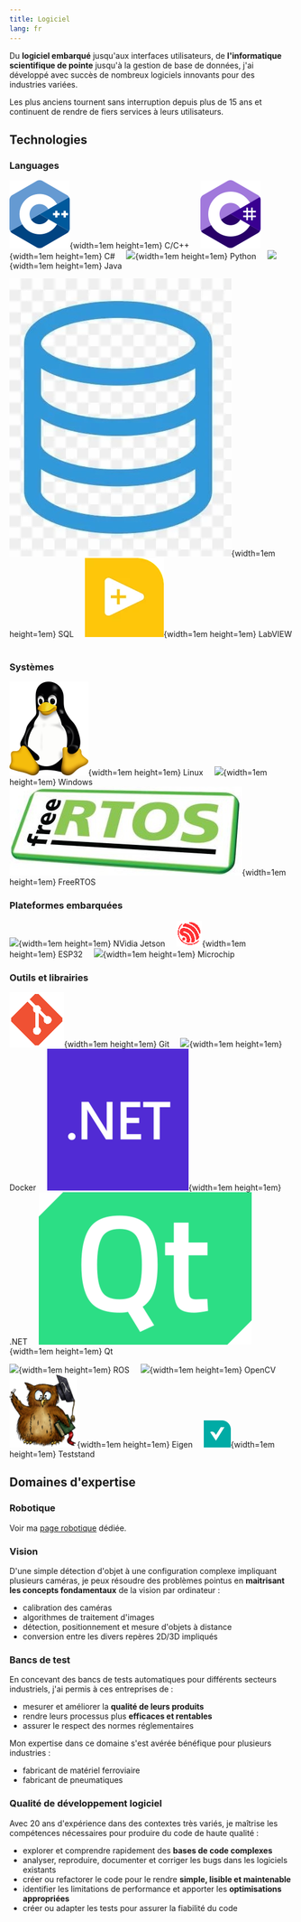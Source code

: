 ```yaml
---
title: Logiciel
lang: fr
---
```


Du __logiciel embarqué__ jusqu'aux interfaces utilisateurs,
de __l'informatique scientifique de pointe__ jusqu'à la gestion de base de données,
j'ai développé avec succès de nombreux logiciels innovants pour des industries variées.

Les plus anciens tournent sans interruption depuis plus de 15 ans
et continuent de rendre de fiers services à leurs utilisateurs.

## Technologies

### Languages

![](images/cpp.png){width=1em height=1em} C/C++ &nbsp; &nbsp;
![](images/csharp.png){width=1em height=1em} C# &nbsp; &nbsp;
![](images/python.ico){width=1em height=1em} Python &nbsp; &nbsp;
![](images/java.ico){width=1em height=1em} Java &nbsp; &nbsp;

![](images/sql.webp){width=1em height=1em} SQL &nbsp; &nbsp;
![](images/labview.webp){width=1em height=1em} LabVIEW &nbsp; &nbsp;

### Systèmes

![](images/linux.png){width=1em height=1em} Linux &nbsp; &nbsp;
![](images/windows.ico){width=1em height=1em} Windows &nbsp; &nbsp;
![](images/freertos.png){width=1em height=1em} FreeRTOS &nbsp; &nbsp;

### Plateformes embarquées

![](images/nvidia.ico){width=1em height=1em} NVidia Jetson &nbsp; &nbsp;
![](images/espressif.png){width=1em height=1em} ESP32 &nbsp; &nbsp;
![](images/microchip.ico){width=1em height=1em} Microchip &nbsp; &nbsp;

### Outils et librairies

![](images/git.png){width=1em height=1em} Git  &nbsp; &nbsp;
![](images/docker.ico){width=1em height=1em} Docker  &nbsp; &nbsp;
![](images/dotnet.png){width=1em height=1em} .NET  &nbsp; &nbsp;
![](images/qt.png){width=1em height=1em} Qt  &nbsp; &nbsp;

![](images/ros.ico){width=1em height=1em} ROS  &nbsp; &nbsp;
![](images/opencv.ico){width=1em height=1em} OpenCV  &nbsp; &nbsp;
![](images/eigen.png){width=1em height=1em} Eigen  &nbsp; &nbsp;
![](images/teststand.png){width=1em height=1em} Teststand  &nbsp; &nbsp;

## Domaines d'expertise

### Robotique

Voir ma [page robotique](./robotics-fr.html) dédiée.

### Vision

D'une simple détection d'objet à une configuration complexe impliquant plusieurs caméras,
je peux résoudre des problèmes pointus en __maitrisant les concepts fondamentaux__
de la vision par ordinateur :

* calibration des caméras
* algorithmes de traitement d'images
* détection, positionnement et mesure d'objets à distance
* conversion entre les divers repères 2D/3D impliqués

### Bancs de test

En concevant des bancs de tests automatiques pour différents secteurs industriels,
j'ai permis à ces entreprises de :

* mesurer et améliorer la __qualité de leurs produits__
* rendre leurs processus plus __efficaces et rentables__
* assurer le respect des normes réglementaires

Mon expertise dans ce domaine s'est avérée bénéfique pour plusieurs industries :

* fabricant de matériel ferroviaire
* fabricant de pneumatiques

### Qualité de développement logiciel

Avec 20 ans d'expérience dans des contextes très variés,
je maîtrise les compétences nécessaires pour produire du code de haute qualité :

* explorer et comprendre rapidement des __bases de code complexes__
* analyser, reproduire, documenter et corriger les bugs dans les logiciels existants
* créer ou refactorer le code pour le rendre __simple, lisible et maintenable__
* identifier les limitations de performance et apporter les __optimisations appropriées__
* créer ou adapter les tests pour assurer la fiabilité du code
